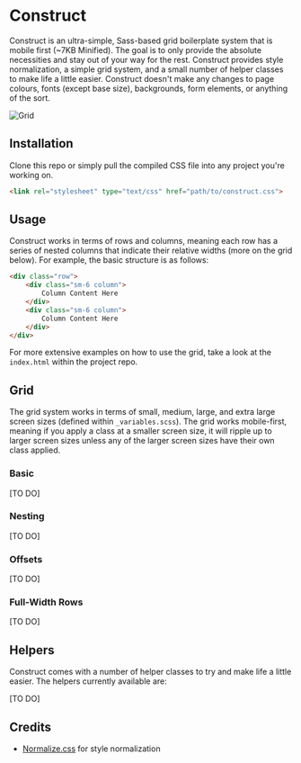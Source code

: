 # Construct

Construct is an ultra-simple, Sass-based grid boilerplate system that is mobile first (~7KB Minified). The goal is to only provide the absolute necessities and stay out of your way for the rest. Construct provides style normalization, a simple grid system, and a small number of helper classes to make life a little easier. Construct doesn't make any changes to page colours, fonts (except base size), backgrounds, form elements, or anything of the sort.

![Grid](https://user-images.githubusercontent.com/9112801/27518314-f93f9760-59aa-11e7-9cb1-12cee2b6e41b.png)

## Installation

Clone this repo or simply pull the compiled CSS file into any project you're working on.

```html
<link rel="stylesheet" type="text/css" href="path/to/construct.css">
```

## Usage

Construct works in terms of rows and columns, meaning each row has a series of nested columns that indicate their relative widths (more on the grid below). For example, the basic structure is as follows:

```html
<div class="row">
    <div class="sm-6 column">
        Column Content Here
    </div>
    <div class="sm-6 column">
        Column Content Here
    </div>
</div>
```

For more extensive examples on how to use the grid, take a look at the ```index.html``` within the project repo.

## Grid

The grid system works in terms of small, medium, large, and extra large screen sizes (defined within ```_variables.scss```). The grid works mobile-first, meaning if you apply a class at a smaller screen size, it will ripple up to larger screen sizes unless any of the larger screen sizes have their own class applied.

### Basic

[TO DO]

### Nesting

[TO DO]

### Offsets

[TO DO]

### Full-Width Rows

[TO DO]

## Helpers

Construct comes with a number of helper classes to try and make life a little easier. The helpers currently available are:

[TO DO]

## Credits

- [Normalize.css](https://github.com/necolas/normalize.css/) for style normalization
